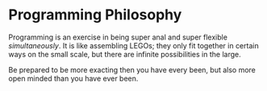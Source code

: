# Programming Philosophy
Programming is an exercise in being super anal and super flexible _simultaneously_.
It is like assembling LEGOs;
they only fit together in certain ways on the small scale, but there are infinite possibilities in the large.

Be prepared to be more exacting then you have every been, but also more open minded than you have ever been.
